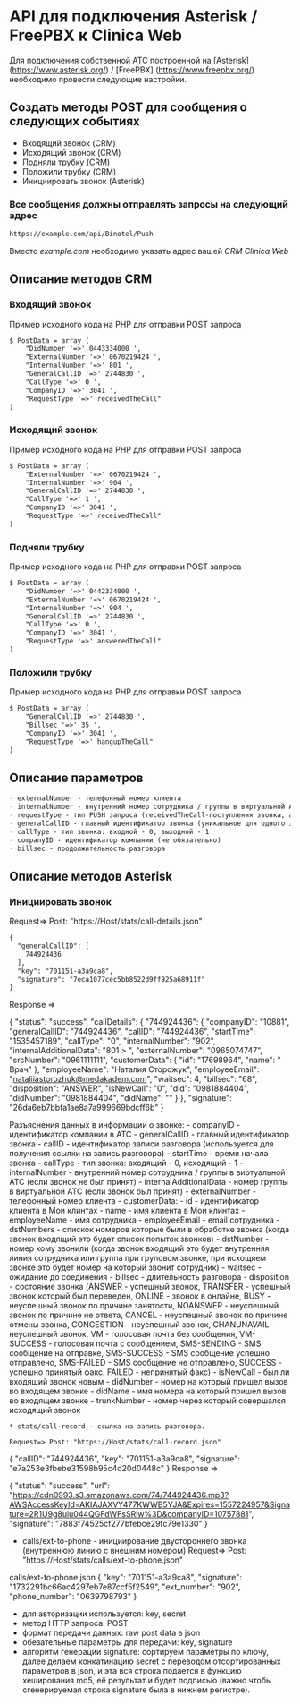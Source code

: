 # API для подключения Asterisk / FreePBX к Clinica Web

Для подключения собственной АТС построенной на [Asterisk] (https://www.asterisk.org/) / [FreePBX] (https://www.freepbx.org/) необходимо провести следующие настройки.

## Создать методы POST для сообщения о следующих событиях

- Входящий звонок (CRM)
- Исходящий звонок (CRM)
- Подняли трубку (CRM)
- Положили трубку (CRM)
- Инициировать звонок (Asterisk)

### Все сообщения должны отправлять запросы на следующий адрес

```Markdown
https://example.com/api/Binotel/Push
```

Вместо _example.com_ необходимо указать адрес вашей _CRM Clinica Web_

## Описание методов CRM

### Входящий звонок

Пример исходного кода на PHP для отправки POST запроса

```Markdown
$ PostData = array (
    "DidNumber '=>' 0443334000 ',
    "ExternalNumber '=>' 0670219424 ',
    "InternalNumber '=>' 801 ',
    "GeneralCallID '=>' 2744830 ',
    "CallType '=>' 0 ',
    "CompanyID '=>' 3041 ',
    "RequestType '=>' receivedTheCall"
)
```

### Исходящий звонок

Пример исходного кода на PHP для отправки POST запроса

```Markdown
$ PostData = array (
    "ExternalNumber '=>' 0670219424 ',
    "InternalNumber '=>' 904 ',
    "GeneralCallID '=>' 2744830 ',
    "CallType '=>' 1 ',
    "CompanyID '=>' 3041 ',
    "RequestType '=>' receivedTheCall"
)
```

### Подняли трубку

Пример исходного кода на PHP для отправки POST запроса

```Markdown
$ PostData = array (
    "DidNumber '=>' 0442334000 ',
    "ExternalNumber '=>' 0670219424 ',
    "InternalNumber '=>' 904 ',
    "GeneralCallID '=>' 2744830 ',
    "CallType '=>' 0 ',
    "CompanyID '=>' 3041 ',
    "RequestType '=>' answeredTheCall"
)
```

### Положили трубку

Пример исходного кода на PHP для отправки POST запроса

```Markdown
$ PostData = array (
    "GeneralCallID '=>' 2744830 ',
    "Billsec '=>' 35 ',
    "CompanyID '=>' 3041 ',
    "RequestType '=>' hangupTheCall"
)
```

## Описание параметров

```Markdown
- externalNumber - телефонный номер клиента
- internalNumber - внутренний номер сотрудника / группы в виртуальной АТС
- requestType - тип PUSH запроса (receivedTheCall-поступления звонка, answeredTheCall-поднятия трубки (ответ на звонок), hangupTheCall- завершения звонка)
- generalCallID - главный идентификатор звонка (уникальное для одного звонка)
- callType - тип звонка: входной - 0, выходной - 1
- companyID - идентификатор компании (не обязательно)
- billsec - продолжительность разговора
```
## Описание методов Asterisk

### Инициировать звонок

Request=> Post: "https://Host/stats/call-details.json"

```Markdown
{
  "generalCallID": [
    744924436
  ],
  "key": "701151-a3a9ca8",
  "signature": "7eca1077cec5bb8522d9ff925a68911f"
}
```


Response =>


{
  "status": "success",
  "callDetails": {
    "744924436": {
      "companyID": "10881",
      "generalCallID": "744924436",
      "callID": "744924436",
      "startTime": "1535457189",
      "callType": "0",
      "internalNumber": "902",
      "internalAdditionalData": "801 > ",
      "externalNumber": "0965074747",
      "srcNumber": "0961111111",
      "customerData": {
        "id": "17698964",
        "name": " Врач"
      },
      "employeeName": "Наталия Сторожук",
      "employeeEmail": "nataliiastorozhuk@medakadem.com",
      "waitsec": 4,
      "billsec": "68",
      "disposition": "ANSWER",
      "isNewCall": "0",
      "did": "0981884404",
      "didNumber": "0981884404",
      "didName": ""
    }
  },
  "signature": "26da6eb7bbfa1ae8a7a999669bdcff6b"
}



Разъяснения данных в информации о звонке:
		- companyID - идентификатор компании в АТС
		- generalCallID  - главный идентификатор звонка
		- callID  - идентификатор записи разговора (используется для получения ссылки на запись разговора)
		- startTime  - время начала звонка
		- callType  - тип звонка: входящий - 0, исходящий  - 1
		- internalNumber  - внутренний номер сотрудника / группы в виртуальной АТС (если звонок не был принят)
		- internalAdditionalData  - номер группы в виртуальной АТС (если звонок был принят)
		- externalNumber  - телефонный номер клиента
		- customerData:
			- id  - идентификатор клиента в Мои клинтах
			- name  - имя клиента в Мои клинтах
		- employeeName  - имя сотрудника
		- employeeEmail  - email сотрудника
		- dstNumbers  - спискок номеров которые были в обработке звонка (когда звонок входящий это будет список попыток звонков)
			- dstNumber  - номер кому звонили (когда звонок входящий это будет внутренняя линия сотрудника или группа при груповом звонке, при исхощяем звонке это будет номер на который звонит сотрудник)
		- waitsec  - ожидание до соединения
		- billsec  - длительность разговора
		- disposition  - состояние звонка (ANSWER - успешный звонок, TRANSFER - успешный звонок который был переведен, ONLINE - звонок в онлайне, BUSY - неуспешный звонок по причине занятости, NOANSWER - неуспешный звонок по причине не ответа, CANCEL - неуспешный звонок по причине отмены звонка, CONGESTION - неуспешный звонок, CHANUNAVAIL - неуспешный звонок, VM - голосовая почта без сообщения, VM-SUCCESS - голосовая почта с сообщением, SMS-SENDING - SMS сообщение на отправке, SMS-SUCCESS - SMS сообщение успешно отправлено, SMS-FAILED - SMS сообщение не отправлено, SUCCESS - успешно принятый факс, FAILED - непринятый факс)
		- isNewCall  - был ли входящий звонок новым
		- didNumber  - номер на который пришел вызов во входящем звонке
		- didName  - имя номера на который пришел вызов во входящем звонке
		- trunkNumber  - номер через который совершался исходящий звонок
	



    * stats/call-record - ссылка на запись разговора.

    Request=> Post: "https://Host/stats/call-record.json" 
    
{
  "callID": "744924436",
  "key": "701151-a3a9ca8",
  "signature": "e7a253e3fbebe31598b95c4d20d0448c"
}
Response =>

{
  "status": "success",
  "url": "https://cdn0993.s3.amazonaws.com/74/744924436.mp3?AWSAccessKeyId=AKIAJAXVY477KWWB5YJA&Expires=1557224957&Signature=2R1U9g8uiu044QGFdWFsSRlw%3D&companyID=10757881",
  "signature": "7883f74525cf277bfebce29fc79e1330"
}


* calls/ext-to-phone - инициирование двустороннего звонка (внутреннюю линию с внешним номером)
Request=> Post: "https://Host/stats/calls/ext-to-phone.json"    
    
calls/ext-to-phone.json
{
  "key": "701151-a3a9ca8",
  "signature": "1732291bc66ac4297eb7e87ccf5f2549",
  "ext_number": "902",
  "phone_number": "0639798793"
}


- для авторизации используется: key, secret
- метод HTTP запроса: POST
- формат передачи данных: raw post data в json
- обезательные параметры для передачи: key, signature
- алгоритм генерации signature: сортируем параметры по ключу, далее делаем конкатинацию secret с переводом отсортированных параметров в json, и эта вся строка подается в функцию хеширования md5, её результат и будет подписью (важно чтобы сгенерируемая строка signature была в нижнем регистре).
